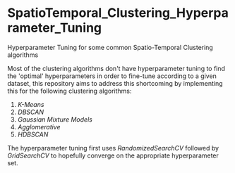 # SpatioTemporal_Clustering_Hyperparameter_Tuning
Hyperparameter Tuning for some common Spatio-Temporal Clustering algorithms

Most of the clustering algorithms don't have hyperparameter tuning to find the 'optimal' hyperparameters in order to fine-tune according to a given dataset, this repository aims to address this shortcoming by implementing this for the following clustering algorithms:

1. _K-Means_
1. _DBSCAN_
1. _Gaussian Mixture Models_
1. _Agglomerative_
1. _HDBSCAN_


The hyperparameter tuning first uses _RandomizedSearchCV_ followed by _GridSearchCV_ to hopefully converge on the appropriate hyperparameter set.
